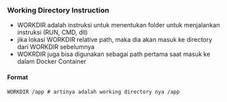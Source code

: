 ### Working Directory Instruction

- WORKDIR adalah instruksi untuk menentukan folder untuk menjalankan instruksi (RUN, CMD, dll)
- jika lokasi WORKDIR relative path, maka dia akan masuk ke directory dari WORKDIR sebelumnya
- WOKRDIR juga bisa digunakan sebagai path pertama saat masuk ke dalam Docker Container

#### Format

```
WORKDIR /app # artinya adalah working directory nya /app
```
